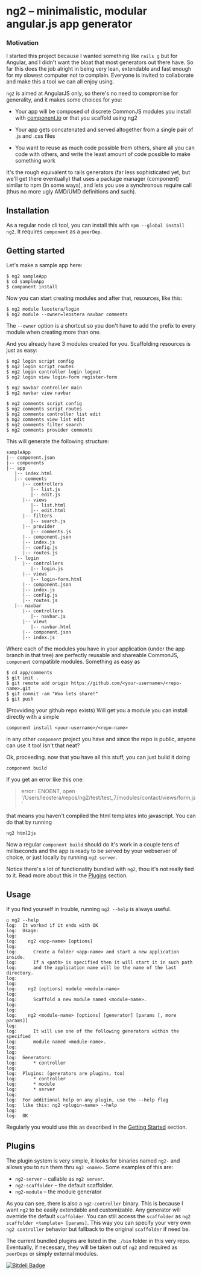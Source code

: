 # ng2 – minimalistic, modular angular.js app generator

### Motivation

I started this project because I wanted something like `rails g` but for Angular, and I didn't want the bloat that most generators out there have. So far this does the job alright in being very lean, extendable and fast enough for my slowest computer not to complain. Everyone is invited to collaborate and make this a tool we can all enjoy using.

`ng2` is aimed at AngularJS only, so there's no need to compromise for generality, and it makes some choices for you:

* Your app will be composed of discrete CommonJS modules you install with [component.io](https://github.com/component) or that you scaffold using ng2

* Your app gets concatenated and served altogether from a single pair of .js and .css files

* You want to reuse as much code possible from others, share all you can code with others, and write the least amount of code possible to make something work

It's the rough equivalent to rails generators (far less sophisticated yet, but we'll get there eventually) that uses a package manager (component) similar to npm (in some ways), and lets you use a synchronous require call (thus no more ugly AMD/UMD definitions and such).

## Installation 
As a regular node cli tool, you can install this with `npm --global install ng2`. It requires `component` as a `peerDep`.

## Getting started

Let's make a sample app here:

```
$ ng2 sampleApp
$ cd sampleApp
$ component install
```

Now you can start creating modules and after that, resources, like this:

```
$ ng2 module leostera/login
$ ng2 module --owner=leostera navbar comments
```

The `--owner` option is a shortcut so you don't have to add the prefix to every module when creating more than one.

And you already have 3 modules created for you. Scaffolding resources is just as easy:

```
$ ng2 login script config
$ ng2 login script routes
$ ng2 login controller login logout
$ ng2 login view login-form register-form

$ ng2 navbar controller main
$ ng2 navbar view navbar

$ ng2 comments script config
$ ng2 comments script routes
$ ng2 comments controller list edit
$ ng2 comments view list edit
$ ng2 comments filter search
$ ng2 comments provider comments
```

This will generate the following structure:

```
sampleApp
|-- component.json
|-- components
|-- app
   |-- index.html
   |-- comments
      |-- controllers
         |-- list.js
         |-- edit.js
      |-- views
         |-- list.html
         |-- edit.html
      |-- filters
         |-- search.js
      |-- provider
         |-- comments.js
      |-- component.json
      |-- index.js
      |-- config.js
      |-- routes.js
   |-- login
      |-- controllers
         |-- login.js
      |-- views
         |-- login-form.html
      |-- component.json
      |-- index.js
      |-- config.js
      |-- routes.js
   |-- navbar
      |-- controllers
         |-- navbar.js
      |-- views
         |-- navbar.html
      |-- component.json
      |-- index.js

```

Where each of the modules you have in your application (under the app branch in that tree) are perfectly reusable and shareable CommonJS, `component` compatible modules. Something as easy as 

```
$ cd app/comments
$ git init .
$ git remote add origin https://github.com/<your-username>/<repo-name>.git
$ git commit -am "Woo lets share!"
$ git push
```

(Provviding your github repo exists) Will get you a module you can install directly with a simple 

```
component install <your-username>/<repo-name>
```

in any other `component` project you have and since the repo is public, anyone can use it too! Isn't that neat?

Ok, proceeding. now that you have all this stuff, you can just build it doing

```
component build
```

If you get an error like this one:
> error : ENOENT, open '/Users/leostera/repos/ng2/test/test_7/modules/contact/views/form.js'

that means you haven't compiled the html templates into javascript. You can do that by running

```
ng2 html2js
```

Now a regular `component build` should do it's work in a couple tens of milliseconds and the app is ready to be served by your webserver of choice, or just locally by running `ng2 server`.

Notice there's a lot of functionality bundled with `ng2`, thou it's not really tied to it. Read more about this in the [Plugins](#plugins) section.

## Usage
If you find yourself in trouble, running `ng2 --help` is always useful.

```
○ ng2 --help
log:  It worked if it ends with OK
log:  Usage:
log:
log:    ng2 <app-name> [options]
log:
log:      Create a folder <app-name> and start a new application inside.
log:      If a <path> is specified then it will start it in such path
log:      and the application name will be the name of the last directory.
log:
log:
log:    ng2 [options] module <module-name>
log:
log:      Scaffold a new module named <module-name>.
log:
log:
log:    ng2 <module-name> [options] [generator] [params [, more params]]
log:
log:      It will use one of the following generators within the specified
log:      module named <module-name>.
log:
log:
log:  Generators:
log:      * controller
log:
log:  Plugins: (generators are plugins, too)
log:      * controller
log:      * module
log:      * server
log:
log:  For additional help on any plugin, use the --help flag
log:  like this: ng2 <plugin-name> --help
log:
log:  OK

```

Regularly you would use this as described in the [Getting Started](#getting-started) section.

## Plugins
The plugin system is very simple, it looks for binaries named `ng2-` and allows you to run them thru `ng2 <name>`. Some examples of this are:

* `ng2-server` – callable as `ng2 server`.
* `ng2-scaffolder` – the default scaffolder.
* `ng2-module` – the module generator

As you can see, there is also a `ng2-controller` binary. This is because  I want `ng2` to be easily extendable and customizable. Any generator will override the default `scaffolder`. You can still access the `scaffolder` as `ng2 scaffolder <template> [params]`. This way you can specify your very own `ng2 controller` behavior but fallback to the original `scaffolder` if need be.

The current bundled plugins are listed in the `./bin` folder in this very repo. Eventually, if necessary, they will be taken out of `ng2` and required as `peerDeps` or simply external modules.


[![Bitdeli Badge](https://d2weczhvl823v0.cloudfront.net/ng2/ng2/trend.png)](https://bitdeli.com/free "Bitdeli Badge")


